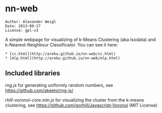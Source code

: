 nn-web
======

    Author: Alexander Weigl
    Date: 2013-09-27
    License: gpl-v3

A simple webpage for visualizing of k-Means Clustering (aka Isodata) and k-Nearest-Neighbour Classificator. You can see it here:

    * [cc.html](http://areku.github.io/nn-web/cc.html)
    * [mlp.html](http://areku.github.io/nn-web/mlp.html)

## Included libraries

*rng.js* for generating uniformly random numbers, see https://github.com/skeeto/rng-js/

*rhill-voronoi-core.min.js* for visualizing the cluster from the k-means clustering, see
https://github.com/gorhill/Javascript-Voronoi (MIT License)
